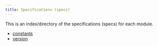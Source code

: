 ```yaml
---
title: Specifications (specs)
---
```


This is an index/directory of the specifications (specs) for each module.

- [constants](codata_constants.html)
- [version](codata_version.html)


